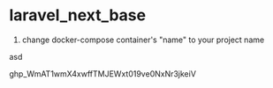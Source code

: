 # laravel_next_base
1. change docker-compose container's "name" to your project name

asd

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